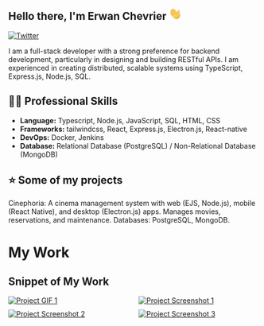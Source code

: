<h2> Hello there, I'm Erwan Chevrier <img src="https://raw.githubusercontent.com/ABSphreak/ABSphreak/master/gifs/Hi.gif" height="25px"></h2>

[![Twitter](https://img.shields.io/badge/Twitter-1E90FF?style=for-the-badge&logo=twitter&logoColor=white)](https://x.com/DevToolMania)

I am a full-stack developer with a strong preference for backend development, particularly in designing and building RESTful APIs. I am experienced in creating distributed, scalable systems using TypeScript, Express.js, Node.js, SQL. 

## 👨‍💻 Professional Skills

-  **Language:**  Typescript, Node.js, JavaScript, SQL, HTML, CSS
-  **Frameworks:**  tailwindcss, React, Express.js, Electron.js, React-native
-  **DevOps:**   Docker, Jenkins
-  **Database:** Relational Database (PostgreSQL) / Non-Relational Database (MongoDB)

## ⭐️ Some of my projects

Cinephoria: A cinema management system with web (EJS, Node.js), mobile (React Native), and desktop (Electron.js) apps. Manages movies, reservations, and maintenance. Databases: PostgreSQL, MongoDB.

# My Work

## Snippet of My Work

<div style="display: flex; flex-wrap: wrap; justify-content: space-between;">

  <div style="flex: 0 0 48%; margin-bottom: 10px;">
    <a href="https://github.com/ChevrierDev/Cinephoria">
      <img src="https://github.com/ChevrierDev/Jobify/blob/main/views/public/images/github/gif1.gif" alt="Project GIF 1" width="100%">
    </a>
  </div>
  
  <div style="flex: 0 0 48%; margin-bottom: 10px;">
    <a href="https://github.com/ChevrierDev/Cinephoria">
      <img src="https://github.com/ChevrierDev/Jobify/blob/main/views/public/images/github/Capture%20d'écran%202024-07-17%20005944.png" alt="Project Screenshot 1" width="100%">
    </a>
  </div>
  
  <div style="flex: 0 0 48%; margin-bottom: 10px;">
    <a href="https://github.com/ChevrierDev/Cinephoria">
      <img src="https://github.com/ChevrierDev/Jobify/blob/main/views/public/images/github/Capture%20d'écran%202024-07-17%20005715.png" alt="Project Screenshot 2" width="100%">
    </a>
  </div>
  
  <div style="flex: 0 0 48%; margin-bottom: 10px;">
    <a href="https://github.com/ChevrierDev/Cinephoria">
      <img src="https://github.com/ChevrierDev/Jobify/blob/main/views/public/images/github/Capture%20d'écran%202024-07-17%20010015.png" alt="Project Screenshot 3" width="100%">
    </a>
  </div>

</div>
